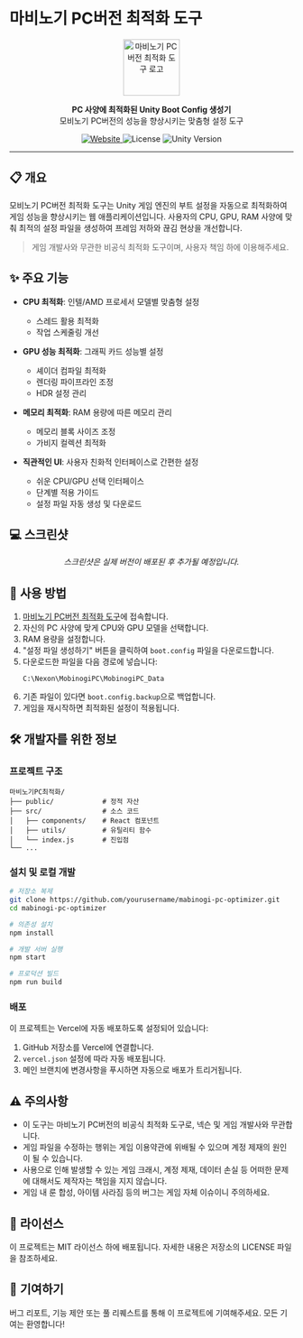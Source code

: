 # 마비노기 PC버전 최적화 도구

<p align="center">
  <img src="./public/logo192.png" alt="마비노기 PC버전 최적화 도구 로고" width="100" height="100" />
</p>

<p align="center">
  <b>PC 사양에 최적화된 Unity Boot Config 생성기</b><br/>
  모비노기 PC버전의 성능을 향상시키는 맞춤형 설정 도구
</p>

<p align="center">
  <a href="https://mabioptimizer.com">
    <img src="https://img.shields.io/badge/Website-mabioptimizer.com-blue?style=flat-square" alt="Website" />
  </a>
  <img src="https://img.shields.io/badge/License-MIT-green?style=flat-square" alt="License" />
  <img src="https://img.shields.io/badge/Unity-2021.3-lightgrey?style=flat-square" alt="Unity Version" />
</p>

---

## 📋 개요

모비노기 PC버전 최적화 도구는 Unity 게임 엔진의 부트 설정을 자동으로 최적화하여 게임 성능을 향상시키는 웹 애플리케이션입니다. 사용자의 CPU, GPU, RAM 사양에 맞춰 최적의 설정 파일을 생성하여 프레임 저하와 끊김 현상을 개선합니다.

> 게임 개발사와 무관한 비공식 최적화 도구이며, 사용자 책임 하에 이용해주세요.

## ✨ 주요 기능

- **CPU 최적화**: 인텔/AMD 프로세서 모델별 맞춤형 설정
  - 스레드 활용 최적화
  - 작업 스케줄링 개선
  
- **GPU 성능 최적화**: 그래픽 카드 성능별 설정
  - 셰이더 컴파일 최적화
  - 렌더링 파이프라인 조정
  - HDR 설정 관리
  
- **메모리 최적화**: RAM 용량에 따른 메모리 관리
  - 메모리 블록 사이즈 조정
  - 가비지 컬렉션 최적화
  
- **직관적인 UI**: 사용자 친화적 인터페이스로 간편한 설정
  - 쉬운 CPU/GPU 선택 인터페이스
  - 단계별 적용 가이드
  - 설정 파일 자동 생성 및 다운로드

## 💻 스크린샷

<p align="center">
  <i>스크린샷은 실제 버전이 배포된 후 추가될 예정입니다.</i>
</p>

<!--
<p align="center">
  <img src="./screenshots/main.png" alt="메인 화면" width="600" />
</p>
<p align="center">메인 화면</p>

<p align="center">
  <img src="./screenshots/config.png" alt="설정 화면" width="600" />
</p>
<p align="center">설정 생성 화면</p>
-->

## 🚀 사용 방법

1. [마비노기 PC버전 최적화 도구](https://mabioptimizer.com)에 접속합니다.
2. 자신의 PC 사양에 맞게 CPU와 GPU 모델을 선택합니다.
3. RAM 용량을 설정합니다.
4. "설정 파일 생성하기" 버튼을 클릭하여 `boot.config` 파일을 다운로드합니다.
5. 다운로드한 파일을 다음 경로에 넣습니다:
   ```
   C:\Nexon\MobinogiPC\MobinogiPC_Data
   ```
6. 기존 파일이 있다면 `boot.config.backup`으로 백업합니다.
7. 게임을 재시작하면 최적화된 설정이 적용됩니다.

## 🛠️ 개발자를 위한 정보

### 프로젝트 구조

```
마비노기PC최적화/
├── public/            # 정적 자산
├── src/               # 소스 코드
│   ├── components/    # React 컴포넌트
│   ├── utils/         # 유틸리티 함수
│   └── index.js       # 진입점
└── ...
```

### 설치 및 로컬 개발

```bash
# 저장소 복제
git clone https://github.com/yourusername/mabinogi-pc-optimizer.git
cd mabinogi-pc-optimizer

# 의존성 설치
npm install

# 개발 서버 실행
npm start

# 프로덕션 빌드
npm run build
```

### 배포

이 프로젝트는 Vercel에 자동 배포하도록 설정되어 있습니다:

1. GitHub 저장소를 Vercel에 연결합니다.
2. `vercel.json` 설정에 따라 자동 배포됩니다.
3. 메인 브랜치에 변경사항을 푸시하면 자동으로 배포가 트리거됩니다.

## ⚠️ 주의사항

- 이 도구는 마비노기 PC버전의 비공식 최적화 도구로, 넥슨 및 게임 개발사와 무관합니다.
- 게임 파일을 수정하는 행위는 게임 이용약관에 위배될 수 있으며 계정 제재의 원인이 될 수 있습니다.
- 사용으로 인해 발생할 수 있는 게임 크래시, 계정 제재, 데이터 손실 등 어떠한 문제에 대해서도 제작자는 책임을 지지 않습니다.
- 게임 내 룬 합성, 아이템 사라짐 등의 버그는 게임 자체 이슈이니 주의하세요.

## 📝 라이선스

이 프로젝트는 MIT 라이선스 하에 배포됩니다. 자세한 내용은 저장소의 LICENSE 파일을 참조하세요.

## 🤝 기여하기

버그 리포트, 기능 제안 또는 풀 리퀘스트를 통해 이 프로젝트에 기여해주세요. 모든 기여는 환영합니다!